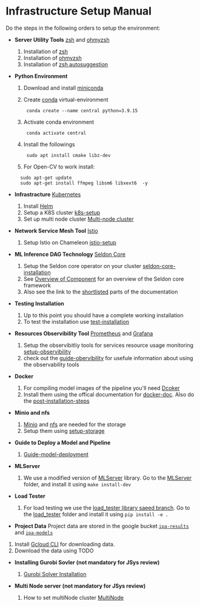 # Infrastructure Setup Manual

Do the steps in the following orders to setup the environment:

* **Server Utility Tools** [zsh](https://www.zsh.org/) and [ohmyzsh](https://ohmyz.sh/)
   1. Installation of [zsh](https://github.com/ohmyzsh/ohmyzsh/wiki/Installing-ZSH)
   2. Installation of [ohmyzsh](https://github.com/ohmyzsh/ohmyzsh)
   3. Installation of [zsh autosuggestion](https://github.com/zsh-users/zsh-autosuggestions/blob/master/INSTALL.md)

* **Python Environment**
  1. Download and install [miniconda](https://docs.conda.io/en/latest/miniconda.html)
  2. Create [conda](https://docs.conda.io/en/latest/miniconda.html) virtual-environment
     ```
      conda create --name central python=3.9.15
     ```
  3. Activate conda environment
     ```
      conda activate central
     ```

  5. Install the followings
     ```
      sudo apt install cmake libz-dev
     ```
  6. For Open-CV to work install:
    ```
      sudo apt-get update
      sudo apt-get install ffmpeg libsm6 libxext6  -y
    ```

* **Infrastracture** [Kubernetes](https://kubernetes.io/)
   1. Install [Helm](https://helm.sh/docs/intro/install/)
   3. Setup a K8S cluster [k8s-setup](manual-installation/setup-chameleon-k8s.md)
   4. Set up multi node cluster [Multi-node cluster](https://microk8s.io/docs/clustering)

* **Network Service Mesh Tool** [Istio](https://istio.io/)
   1. Setup Istio on Chameleon [istio-setup](manual-installation/setup-istio.md)

* **ML Inference DAG Technology** [Seldon Core](https://docs.seldon.io/projects/seldon-core/en/latest/)
   1. Setup the Seldon core operator on your cluster [seldon-core-installation](manual-installation/setup-seldon-core-installation.md)
   2. See [Overview of Component](https://docs.seldon.io/projects/seldon-core/en/latest/workflow/overview.html#metrics-with-prometheus) for an overview of the Seldon core framework
   3. Also see the link to the [shortlisted](manual-installation/guide-seldon.md) parts of the documentation

* **Testing Installation**
   1. Up to this point you should have a complete working installation
   2. To test the installation use [test-installation](manual-installation/test_installation.md)

* **Resources Observibility Tool** [Prometheus](https://prometheus.io/) and [Grafana](https://grafana.com/)
   1. Setup the observibitliy tools for services resource usage monitoring [setup-observibility](manual-installation/setup-prometeus-monitoring.md)
   2. check out the [guide-obervibility](manual-installation/guide-prometheus.md) for usefule information about using the observability tools

* **Docker**
   1. For compiling model images of the pipeline you'll need [Dcoker](https://www.docker.com/)
   2. Install them using the offical documentation for [docker-doc](https://docs.docker.com/engine/install/ubuntu/). Also do the [post-installation-steps](https://docs.docker.com/engine/install/linux-postinstall/)

* **Minio and nfs**
   1. [Minio](https://min.io/) and [nfs](https://en.wikipedia.org/wiki/Network_File_System) are needed for the storage
   2. Setup them using [setup-storage](manual-installation/setup-storage.md)

* **Guide to Deploy a Model and Pipeline**
   1. [Guide-model-deployment](manual-installation/guide-model-deployment.md)

* **MLServer**
   1. We use a modified version of [MLServer](https://mlserver.readthedocs.io/en/stable/) library. Go to the [MLServer](../MLServer/) folder, and install it using `make install-dev`

* **Load Tester**
   1. For load testing we use the [load_tester library saeed branch](https://github.com/reconfigurable-ml-pipeline/load_tester). Go to the [load_tester](../load_tester/) folder and install it using `pip install -e .`

* **Project Data**
Project data are stored in the google bucket [`ipa-results`](https://storage.googleapis.com/ipa-results-1) and [`ipa-models`](https://storage.googleapis.com/ipa-models)
1. Install [Gcloud CLI](https://cloud.google.com/sdk/docs/install) for downloading data.
2. Download the data using TODO

* **Installing Gurobi Sovler (not mandatory for JSys review)**
   1. [Gurobi Solver Installation](manual-installation/gurobi-installation.md)

* **Multi Node server (not mandatory for JSys review)**
    1. How to set multiNode cluster [MultiNode](manual-installation/multi-node.md)


